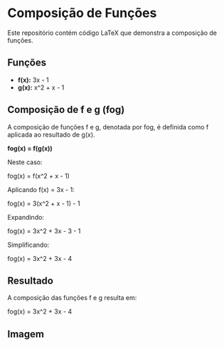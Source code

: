 # Composição de Funções

Este repositório contém código LaTeX que demonstra a composição de funções.

## Funções

* **f(x):** 3x - 1
* **g(x):** x^2 + x - 1

## Composição de f e g (fog)

A composição de funções f e g, denotada por fog, é definida como f aplicada ao resultado de g(x).

**fog(x) = f(g(x))**

Neste caso:

fog(x) = f(x^2 + x - 1)

Aplicando f(x) = 3x - 1:

fog(x) = 3(x^2 + x - 1) - 1

Expandindo:

fog(x) = 3x^2 + 3x - 3 - 1

Simplificando:

fog(x) = 3x^2 + 3x - 4

## Resultado

A composição das funções f e g resulta em:

fog(x) = 3x^2 + 3x - 4

## Imagem



